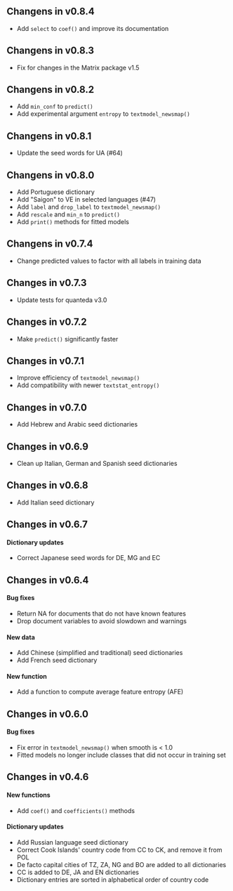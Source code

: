 ## Changens in v0.8.4

* Add `select` to `coef()` and improve its documentation

## Changens in v0.8.3

* Fix for changes in the Matrix package v1.5

## Changens in v0.8.2

* Add `min_conf` to `predict()`
* Add experimental argument `entropy` to `textmodel_newsmap()`

## Changens in v0.8.1

* Update the seed words for UA (#64)

## Changens in v0.8.0

* Add Portuguese dictionary
* Add "Saigon" to VE in selected languages (#47)
* Add `label` and `drop_label` to `textmodel_newsmap()`
* Add `rescale` and `min_n` to `predict()`
* Add `print()` methods for fitted models

## Changens in v0.7.4

* Change predicted values to factor with all labels in training data

## Changes in v0.7.3

* Update tests for quanteda v3.0

## Changes in v0.7.2

* Make `predict()` significantly faster

## Changes in v0.7.1

* Improve efficiency of `textmodel_newsmap()`
* Add compatibility with newer `textstat_entropy()`

## Changes in v0.7.0

* Add Hebrew and Arabic seed dictionaries

## Changes in v0.6.9

* Clean up Italian, German and Spanish seed dictionaries

## Changes in v0.6.8

* Add Italian seed dictionary

## Changes in v0.6.7

#### Dictionary updates

* Correct Japanese seed words for DE, MG and EC 

## Changes in v0.6.4

#### Bug fixes

* Return NA for documents that do not have known features 
* Drop document variables to avoid slowdown and warnings

#### New data

* Add Chinese (simplified and traditional) seed dictionaries
* Add French seed dictionary

#### New function

* Add a function to compute average feature entropy (AFE)

## Changes in v0.6.0  

#### Bug fixes

* Fix error in `textmodel_newsmap()` when smooth is < 1.0
* Fitted models no longer include classes that did not occur in training set

## Changes in v0.4.6

#### New functions

* Add `coef()` and `coefficients()` methods

#### Dictionary updates

* Add Russian language seed dictionary
* Correct Cook Islands' country code from CC to CK, and remove it from POL
* De facto capital cities of TZ, ZA, NG and BO are added to all dictionaries
* CC is added to DE, JA and EN dictionaries
* Dictionary entries are sorted in alphabetical order of country code
